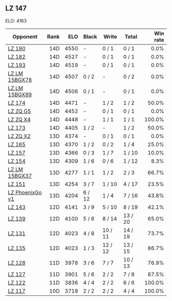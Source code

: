 ## LZ 147 ##

ELO: 4163

Opponent | Rank | ELO | Black | Write | Total | Win rate
---------|-----:|----:|-------|-------|-------|-------:
[LZ 190](LZ%20190.md) | 14D | 4550 | - | 0 / 1 | 0 / 1 | 0.0%
[LZ 182](LZ%20182.md) | 14D | 4527 | - | 0 / 1 | 0 / 1 | 0.0%
[LZ 193](LZ%20193.md) | 14D | 4519 | - | 0 / 1 | 0 / 1 | 0.0%
[LZ LM 15BGX78](LZ%20LM%2015BGX78.md) | 14D | 4507 | 0 / 2 | - | 0 / 2 | 0.0%
[LZ LM 15BGX89](LZ%20LM%2015BGX89.md) | 14D | 4506 | 0 / 1 | - | 0 / 1 | 0.0%
[LZ 174](LZ%20174.md) | 14D | 4471 | - | 1 / 2 | 1 / 2 | 50.0%
[LZ ZQ G5](LZ%20ZQ%20G5.md) | 14D | 4452 | - | 0 / 1 | 0 / 1 | 0.0%
[LZ ZQ X4](LZ%20ZQ%20X4.md) | 14D | 4448 | - | 1 / 1 | 1 / 1 | 100.0%
[LZ 173](LZ%20173.md) | 14D | 4405 | 1 / 2 | - | 1 / 2 | 50.0%
[LZ ZQ X2](LZ%20ZQ%20X2.md) | 13D | 4374 | - | 0 / 1 | 0 / 1 | 0.0%
[LZ 165](LZ%20165.md) | 13D | 4370 | 1 / 2 | 0 / 2 | 1 / 4 | 25.0%
[LZ 157](LZ%20157.md) | 13D | 4366 | 0 / 3 | 1 / 7 | 1 / 10 | 10.0%
[LZ 154](LZ%20154.md) | 13D | 4309 | 1 / 6 | 0 / 6 | 1 / 12 | 8.3%
[LZ LM 15BGX37](LZ%20LM%2015BGX37.md) | 13D | 4277 | 1 / 1 | 1 / 2 | 2 / 3 | 66.7%
[LZ 151](LZ%20151.md) | 13D | 4254 | 3 / 7 | 1 / 10 | 4 / 17 | 23.5%
[LZ PhoenixGo v1](LZ%20PhoenixGo%20v1.md) | 13D | 4204 | 6 / 12 | 1 / 4 | 7 / 16 | 43.8%
[LZ 143](LZ%20143.md) | 12D | 4141 | 3 / 9 | 5 / 10 | 8 / 19 | 42.1%
[LZ 139](LZ%20139.md) | 12D | 4100 | 5 / 6 | 8 / 14 | 13 / 20 | 65.0%
[LZ 131](LZ%20131.md) | 12D | 4023 | 4 / 8 | 10 / 11 | 14 / 19 | 73.7%
[LZ 135](LZ%20135.md) | 12D | 4023 | 1 / 3 | 12 / 12 | 13 / 15 | 86.7%
[LZ 128](LZ%20128.md) | 11D | 3978 | 3 / 6 | 7 / 7 | 10 / 13 | 76.9%
[LZ 127](LZ%20127.md) | 11D | 3901 | 5 / 6 | 2 / 2 | 7 / 8 | 87.5%
[LZ 122](LZ%20122.md) | 11D | 3836 | 4 / 4 | 2 / 2 | 6 / 6 | 100.0%
[LZ 117](LZ%20117.md) | 10D | 3718 | 2 / 2 | 2 / 2 | 4 / 4 | 100.0%
